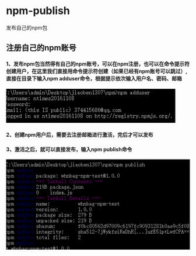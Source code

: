 # npm-publish
发布自己的npm包
## 注册自己的npm账号
#### 1、发布npm包当然得有自己的npm账号，可以在npm注册，也可以在命令提示符创建用户，在这里我们直接用命令提示符创建（如果已经有npm账号可以跳过）,直接在目录下输入npm adduser命令，根据提示依次输入用户名、密码、邮箱
![](https://github.com/weihaonan/npm-publish/blob/master/img/1.bmp)

#### 2、创建npm用户后，需要去注册邮箱进行激活，完后才可以发布
#### 3、激活之后，就可以直接发布，输入npm publish命令
![](https://github.com/weihaonan/npm-publish/blob/master/img/3.bmp)

